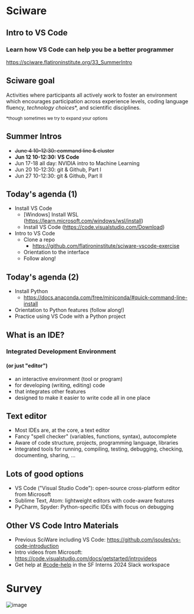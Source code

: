 # Sciware

## Intro to VS Code
### Learn how VS Code can help you be a better programmer

https://sciware.flatironinstitute.org/33_SummerIntro


## Sciware goal

Activities where participants all actively work to foster an environment which encourages participation across experience levels, coding language fluency, *technology choices*\*, and scientific disciplines.

<small>\*though sometimes we try to expand your options</small>


## Summer Intros

- ~~June 4 10-12:30: command line & cluster~~
- **Jun 12 10-12:30: VS Code**
- Jun 17-18 all day: NVIDIA intro to Machine Learning
- Jun 20 10-12:30: git & Github, Part I
- Jun 27 10-12:30: git & Github, Part II


## Today's agenda (1)

- Install VS Code
  - [Windows] Install WSL (https://learn.microsoft.com/windows/wsl/install)
  - Install VS Code (https://code.visualstudio.com/Download)
- Intro to VS Code
  - Clone a repo
    - https://github.com/flatironinstitute/sciware-vscode-exercise
  - Orientation to the interface
  - Follow along!


## Today's agenda (2)
- Install Python
  - https://docs.anaconda.com/free/miniconda/#quick-command-line-install
- Orientation to Python features (follow along!)
- Practice using VS Code with a Python project


## What is an IDE?

### Integrated Development Environment
#### (or just "editor")

- an interactive environment (tool or program)
- for developing (writing, editing) code
- that integrates other features
- designed to make it easier to write code all in one place


## Text editor

- Most IDEs are, at the core, a text editor
- Fancy "spell checker" (variables, functions, syntax), autocomplete
- Aware of code structure, projects, programming language, libraries
- Integrated tools for running, compiling, testing, debugging, checking, documenting, sharing, ...


## Lots of good options

- VS Code ("Visual Studio Code"): open-source cross-platform editor from Microsoft
- Sublime Text, Atom: lightweight editors with code-aware features
- PyCharm, Spyder: Python-specific IDEs with focus on debugging


## Other VS Code Intro Materials

- Previous SciWare including VS Code:
https://github.com/jsoules/vs-code-introduction
- Intro videos from Microsoft:
https://code.visualstudio.com/docs/getstarted/introvideos
- Get help at [#code-help](https://simonsfoundation.enterprise.slack.com/archives/C072CB7GKAB) in the SF Interns 2024 Slack workspace

# Survey

![image](https://github.com/flatironinstitute/sciware/assets/5640139/ea925162-48aa-4276-aa64-ee0acc9ebfff)
